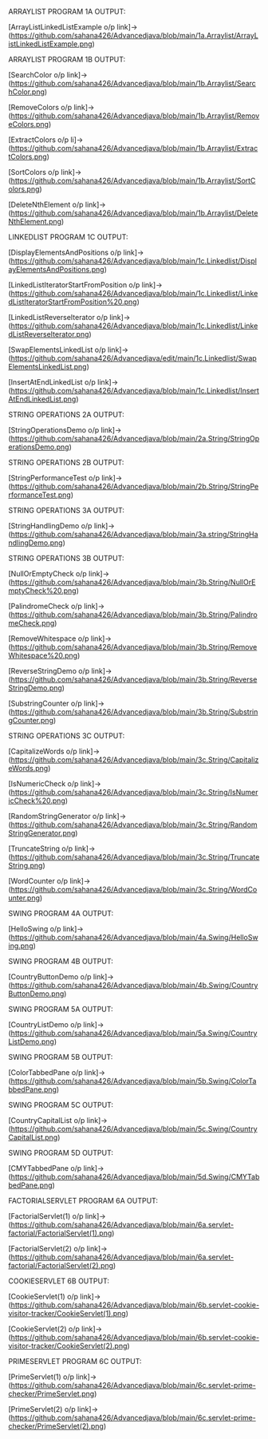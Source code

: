ARRAYLIST PROGRAM 1A OUTPUT:
  
[ArrayListLinkedListExample o/p link]->(https://github.com/sahana426/Advancedjava/blob/main/1a.Arraylist/ArrayListLinkedListExample.png)


ARRAYLIST PROGRAM 1B OUTPUT:

[SearchColor o/p link]->(https://github.com/sahana426/Advancedjava/blob/main/1b.Arraylist/SearchColor.png)

[RemoveColors o/p link]->(https://github.com/sahana426/Advancedjava/blob/main/1b.Arraylist/RemoveColors.png)

[ExtractColors o/p li]->(https://github.com/sahana426/Advancedjava/blob/main/1b.Arraylist/ExtractColors.png)

[SortColors o/p link]->(https://github.com/sahana426/Advancedjava/blob/main/1b.Arraylist/SortColors.png)

[DeleteNthElement o/p link]->(https://github.com/sahana426/Advancedjava/blob/main/1b.Arraylist/DeleteNthElement.png)

LINKEDLIST PROGRAM 1C OUTPUT:

[DisplayElementsAndPositions o/p link]->(https://github.com/sahana426/Advancedjava/blob/main/1c.Linkedlist/DisplayElementsAndPositions.png)

[LinkedListIteratorStartFromPosition o/p link]->(https://github.com/sahana426/Advancedjava/blob/main/1c.Linkedlist/LinkedListIteratorStartFromPosition%20.png)

[LinkedListReverseIterator o/p link]->(https://github.com/sahana426/Advancedjava/blob/main/1c.Linkedlist/LinkedListReverseIterator.png)

[SwapElementsLinkedList o/p link]->(https://github.com/sahana426/Advancedjava/edit/main/1c.Linkedlist/SwapElementsLinkedList.png)

[InsertAtEndLinkedList o/p link]->(https://github.com/sahana426/Advancedjava/blob/main/1c.Linkedlist/InsertAtEndLinkedList.png)


STRING OPERATIONS 2A OUTPUT:

[StringOperationsDemo o/p link]->(https://github.com/sahana426/Advancedjava/blob/main/2a.String/StringOperationsDemo.png)

STRING OPERATIONS 2B OUTPUT:

[StringPerformanceTest o/p link]->(https://github.com/sahana426/Advancedjava/blob/main/2b.String/StringPerformanceTest.png)

STRING OPERATIONS 3A OUTPUT:

[StringHandlingDemo o/p link]->(https://github.com/sahana426/Advancedjava/blob/main/3a.string/StringHandlingDemo.png)

STRING OPERATIONS 3B OUTPUT:

[NullOrEmptyCheck o/p link]->(https://github.com/sahana426/Advancedjava/blob/main/3b.String/NullOrEmptyCheck%20.png)

[PalindromeCheck o/p link]->(https://github.com/sahana426/Advancedjava/blob/main/3b.String/PalindromeCheck.png)

[RemoveWhitespace o/p link]->(https://github.com/sahana426/Advancedjava/blob/main/3b.String/RemoveWhitespace%20.png)

[ReverseStringDemo o/p link]->(https://github.com/sahana426/Advancedjava/blob/main/3b.String/ReverseStringDemo.png)

[SubstringCounter o/p link]->(https://github.com/sahana426/Advancedjava/blob/main/3b.String/SubstringCounter.png)

STRING OPERATIONS 3C OUTPUT:

[CapitalizeWords o/p link]->(https://github.com/sahana426/Advancedjava/blob/main/3c.String/CapitalizeWords.png)

[IsNumericCheck o/p link]->(https://github.com/sahana426/Advancedjava/blob/main/3c.String/IsNumericCheck%20.png)

[RandomStringGenerator o/p link]->(https://github.com/sahana426/Advancedjava/blob/main/3c.String/RandomStringGenerator.png)

[TruncateString o/p link]->(https://github.com/sahana426/Advancedjava/blob/main/3c.String/TruncateString.png)

[WordCounter o/p link]->(https://github.com/sahana426/Advancedjava/blob/main/3c.String/WordCounter.png)

SWING PROGRAM 4A OUTPUT:

[HelloSwing o/p link]->(https://github.com/sahana426/Advancedjava/blob/main/4a.Swing/HelloSwing.png)

SWING PROGRAM 4B OUTPUT:

[CountryButtonDemo o/p link]->(https://github.com/sahana426/Advancedjava/blob/main/4b.Swing/CountryButtonDemo.png)

SWING PROGRAM 5A OUTPUT:

[CountryListDemo o/p link]->(https://github.com/sahana426/Advancedjava/blob/main/5a.Swing/CountryListDemo.png)

SWING PROGRAM 5B OUTPUT:

[ColorTabbedPane o/p link]->(https://github.com/sahana426/Advancedjava/blob/main/5b.Swing/ColorTabbedPane.png)

SWING PROGRAM 5C OUTPUT:

[CountryCapitalList o/p link]->(https://github.com/sahana426/Advancedjava/blob/main/5c.Swing/CountryCapitalList.png)

SWING PROGRAM 5D OUTPUT:

[CMYTabbedPane o/p link]->(https://github.com/sahana426/Advancedjava/blob/main/5d.Swing/CMYTabbedPane.png)

FACTORIALSERVLET PROGRAM 6A OUTPUT:

[FactorialServlet(1) o/p link]->(https://github.com/sahana426/Advancedjava/blob/main/6a.servlet-factorial/FactorialServlet(1).png)

[FactorialServlet(2) o/p link]->(https://github.com/sahana426/Advancedjava/blob/main/6a.servlet-factorial/FactorialServlet(2).png)

COOKIESERVLET 6B OUTPUT:

[CookieServlet(1) o/p link]->(https://github.com/sahana426/Advancedjava/blob/main/6b.servlet-cookie-visitor-tracker/CookieServlet(1).png)

[CookieServlet(2) o/p link]->(https://github.com/sahana426/Advancedjava/blob/main/6b.servlet-cookie-visitor-tracker/CookieServlet(2).png)

PRIMESERVLET PROGRAM 6C OUTPUT:

[PrimeServlet(1) o/p link]->(https://github.com/sahana426/Advancedjava/blob/main/6c.servlet-prime-checker/PrimeServlet.png)

[PrimeServlet(2) o/p link]->(https://github.com/sahana426/Advancedjava/blob/main/6c.servlet-prime-checker/PrimeServlet(2).png)


















